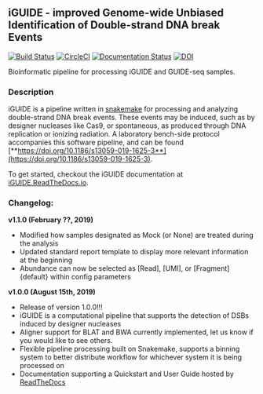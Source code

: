 ## iGUIDE - improved Genome-wide Unbiased Identification of Double-strand DNA break Events
[![Build Status](https://travis-ci.org/cnobles/iGUIDE.svg?branch=master)](https://travis-ci.org/cnobles/iGUIDE)
[![CircleCI](https://circleci.com/gh/cnobles/iGUIDE.svg?style=svg)](https://circleci.com/gh/cnobles/iGUIDE)
[![Documentation Status](https://readthedocs.org/projects/iguide/badge/?version=latest)](http://iguide.readthedocs.io/en/latest/?badge=latest)
[![DOI](https://zenodo.org/badge/88088016.svg)](https://zenodo.org/badge/latestdoi/88088016)


Bioinformatic pipeline for processing iGUIDE and GUIDE-seq samples.

### Description
iGUIDE is a pipeline written in [snakemake](http://snakemake.readthedocs.io/) for processing and analyzing double-strand DNA break events. These events may be induced, such as by designer nucleases like Cas9, or spontaneous, as produced through DNA replication or ionizing radiation. A laboratory bench-side protocol accompanies this software pipeline, and can be found [**https://doi.org/10.1186/s13059-019-1625-3**](https://doi.org/10.1186/s13059-019-1625-3). 

To get started, checkout the iGUIDE documentation at [iGUIDE.ReadTheDocs.io](https://iguide.readthedocs.io/).

### Changelog:

**v1.1.0 (February ??, 2019)**

* Modified how samples designated as Mock (or None) are treated during the analysis
* Updated standard report template to display more relevant information at the beginning
* Abundance can now be selected as [Read], [UMI], or [Fragment]{default} within config parameters

**v1.0.0 (August 15th, 2019)**

* Release of version 1.0.0!!!
* iGUIDE is a computational pipeline that supports the detection of DSBs induced
  by designer nucleases
* Aligner support for BLAT and BWA currently implemented, let us know if you 
  would like to see others.
* Flexible pipeline processing built on Snakemake, supports a binning system
  to better distribute workflow for whichever system it is being processed on
* Documentation supporting a Quickstart and User Guide hosted by [ReadTheDocs](https://iguide.readthedocs.io/)
